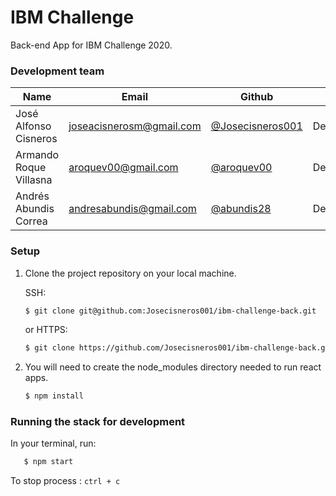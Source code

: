 # IBM Challenge

Back-end App for IBM Challenge 2020.

### Development team

| Name | Email | Github | Role |
| ---- | ----- | ------ | ---- |
| José Alfonso Cisneros	 | [joseacisnerosm@gmail.com](mailto:joseacisnerosm@gmail.com) | [@Josecisneros001](https://github.com/Josecisneros001) | Developer |
| Armando Roque Villasna | [aroquev00@gmail.com](mailto:aroquev00@gmail.com) | [@aroquev00](https://github.com/aroquev00) | Developer |
| Andrés Abundis Correa | [andresabundis@gmail.com](mailto:andresabundis@gmail.com) | [@abundis28](https://github.com/abundis28) | Developer |


### Setup

1. Clone the project repository on your local machine.

	SSH:

	```bash
	$ git clone git@github.com:Josecisneros001/ibm-challenge-back.git
	```

	or HTTPS:
	```bash
	$ git clone https://github.com/Josecisneros001/ibm-challenge-back.git
	```

2. You will need to create the node_modules directory needed to run react apps.

	```bash
	$ npm install
	```
	
### Running the stack for development

In your terminal, run:

 ```bash
	$ npm start
```

To stop process :
	```
		ctrl + c
	```
